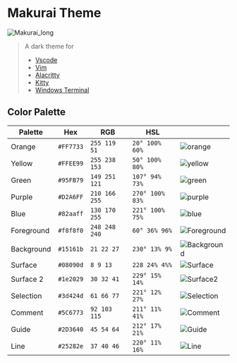 # Makurai Theme
![Makurai_long](https://github.com/user-attachments/assets/05db57e0-f7ec-46db-a9ed-8e63b8a033db)

> A dark theme for
> * [Vscode](https://github.com/Skardyy/makurai-vscode)
> * [Vim](https://github.com/Skardyy/makurai-nvim)
> * [Alacritty](https://github.com/Skardyy/makurai-theme/blob/main/alacritty.toml)
> * [Kitty](https://github.com/Skardyy/makurai-theme/blob/main/Kitty.conf)
> * [Windows Terminal](https://github.com/Skardyy/makurai-theme/blob/main/WindowsTerminal.json)


## Color Palette

| Palette      | Hex       | RGB           | HSL             |                                                                                                |
| ------------ | --------- | ------------- | --------------- | ---------------------------------------------------------------------------------------------- |
| Orange       | `#FF7733` | `255 119 51`  | `20° 100% 60%`  | ![orange](https://github.com/user-attachments/assets/f938563d-b4bc-415e-93a7-f61ab8e08938)     |
| Yellow       | `#FFEE99` | `255 238 153` | `50° 100% 80%`  | ![yellow](https://github.com/user-attachments/assets/48a6271b-dc77-48b0-b70f-0f46b076a96d)     |
| Green        | `#95FB79` | `149 251 121` | `107° 94% 73%`  | ![green](https://github.com/user-attachments/assets/9c2819a9-f762-4359-9e48-10a856f11690)      |
| Purple       | `#D2A6FF` | `210 166 255` | `270° 100% 83%` | ![purple](https://github.com/user-attachments/assets/56e39583-ad72-4b2e-b97d-0a4b8e3cf6a0)     |
| Blue         | `#82aaff` | `130 170 255` | `221° 100% 75%` | ![blue](https://github.com/user-attachments/assets/71abb665-38e7-4472-97ed-1a90121a3fb9)       |
| Foreground   | `#f8f8f0` | `248 248 240` | `60° 36% 96%`   | ![Foreground](https://github.com/user-attachments/assets/2f22bc24-cd9f-449d-af4b-c789691e8ad4) |
| Background   | `#15161b` | `21 22 27`    | `230° 13% 9%`   | ![Background](https://github.com/user-attachments/assets/56aa0da8-383d-4d1f-83fd-fe0290d0672a) |
| Surface      | `#08090d` | `8 9 13`      | `228 24% 4%%`   | ![Surface](https://github.com/Skardyy/makurai-theme/blob/main/Dog/Surface.png)                 |
| Surface 2    | `#1e2029` | `30 32 41`    | `229° 15% 14%`  | ![Surface2](https://github.com/user-attachments/assets/af1401c5-9f0e-4878-96ce-72799eb5f5d4)   |
| Selection    | `#3d424d` | `61 66 77`    | `221° 12% 27%`  | ![Selection](https://github.com/user-attachments/assets/37edbaf9-424b-44a0-9898-c7b23696cd4c)  |
| Comment      | `#5C6773` | `92 103 115`  | `211° 11% 41%`  | ![Comment](https://github.com/user-attachments/assets/b2e8d195-13f5-4c14-8de1-f52eb65f68fa)    |
| Guide        | `#2D3640` | `45 54 64`    | `212° 17% 21%`  | ![Guide](https://github.com/user-attachments/assets/a46762a0-43c7-45f1-8c55-c7835061e422)      |
| Line         | `#25282e` | `37 40 46`    | `220° 11% 16%`  | ![Line](https://github.com/user-attachments/assets/06235af7-b09c-45d8-a2c8-654a803261a4)       |
